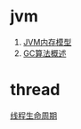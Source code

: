 # jvm
1. [JVM内存模型](https://github.com/rexwong/java-doc/blob/master/src/main/java/com/rexwong/jvm/jvm.md)
2. [GC算法概述](https://github.com/rexwong/java-doc/blob/master/src/main/java/com/rexwong/jvm/gc-algorithm.md)

# thread
[线程生命周期](https://github.com/rexwong/java-doc/blob/master/src/main/java/com/rexwong/thread/thread.md)